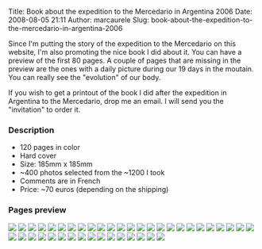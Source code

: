 Title: Book about the expedition to the Mercedario in Argentina 2006
Date: 2008-08-05 21:11
Author: marcaurele
Slug: book-about-the-expedition-to-the-mercedario-in-argentina-2006

Since I'm putting the story of the expedition to the Mercedario on this
website, I'm also promoting the nice book I did about it. You can have a
preview of the first 80 pages. A couple of pages that are missing in the
preview are the ones with a daily picture during our 19 days in the
moutain. You can really see the "evolution" of our body.

If you wish to get a printout of the book I did after the expedition in
Argentina to the Mercedario, drop me an email. I will send you the
"invitation" to order it.

### Description

-   120 pages in color
-   Hard cover
-   Size: 185mm x 185mm
-   \~400 photos selected from the \~1200 I took
-   Comments are in French
-   Price: \~70 euros (depending on the shipping)

### Pages preview

![]({filename}/images/argentina-book-preview-00.jpg)
![]({filename}/images/argentina-book-preview-01.jpg)
![]({filename}/images/argentina-book-preview-02.jpg)
![]({filename}/images/argentina-book-preview-03.jpg)
![]({filename}/images/argentina-book-preview-04.jpg)
![]({filename}/images/argentina-book-preview-05.jpg)
![]({filename}/images/argentina-book-preview-06.jpg)
![]({filename}/images/argentina-book-preview-07.jpg)
![]({filename}/images/argentina-book-preview-08.jpg)
![]({filename}/images/argentina-book-preview-09.jpg)
![]({filename}/images/argentina-book-preview-10.jpg)
![]({filename}/images/argentina-book-preview-11.jpg)
![]({filename}/images/argentina-book-preview-12.jpg)
![]({filename}/images/argentina-book-preview-13.jpg)
![]({filename}/images/argentina-book-preview-14.jpg)
![]({filename}/images/argentina-book-preview-15.jpg)
![]({filename}/images/argentina-book-preview-16.jpg)
![]({filename}/images/argentina-book-preview-17.jpg)
![]({filename}/images/argentina-book-preview-18.jpg)
![]({filename}/images/argentina-book-preview-19.jpg)
![]({filename}/images/argentina-book-preview-20.jpg)
![]({filename}/images/argentina-book-preview-21.jpg)
![]({filename}/images/argentina-book-preview-22.jpg)
![]({filename}/images/argentina-book-preview-23.jpg)
![]({filename}/images/argentina-book-preview-24.jpg)
![]({filename}/images/argentina-book-preview-25.jpg)
![]({filename}/images/argentina-book-preview-26.jpg)
![]({filename}/images/argentina-book-preview-27.jpg)
![]({filename}/images/argentina-book-preview-28.jpg)
![]({filename}/images/argentina-book-preview-29.jpg)
![]({filename}/images/argentina-book-preview-30.jpg)
![]({filename}/images/argentina-book-preview-31.jpg)
![]({filename}/images/argentina-book-preview-32.jpg)
![]({filename}/images/argentina-book-preview-33.jpg)
![]({filename}/images/argentina-book-preview-34.jpg)
![]({filename}/images/argentina-book-preview-35.jpg)
![]({filename}/images/argentina-book-preview-36.jpg)
![]({filename}/images/argentina-book-preview-37.jpg)
![]({filename}/images/argentina-book-preview-38.jpg)
![]({filename}/images/argentina-book-preview-39.jpg)
![]({filename}/images/argentina-book-preview-40.jpg)
